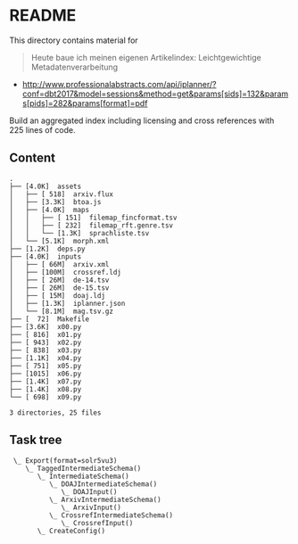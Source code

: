 README
======

This directory contains material for

> Heute baue ich meinen eigenen Artikelindex: Leichtgewichtige Metadatenverarbeitung

* http://www.professionalabstracts.com/api/iplanner/?conf=dbt2017&model=sessions&method=get&params[sids]=132&params[pids]=282&params[format]=pdf

Build an aggregated index including licensing and cross references with 225 lines of code.

Content
-------

```
.
├── [4.0K]  assets
│   ├── [ 518]  arxiv.flux
│   ├── [3.3K]  btoa.js
│   ├── [4.0K]  maps
│   │   ├── [ 151]  filemap_fincformat.tsv
│   │   ├── [ 232]  filemap_rft.genre.tsv
│   │   └── [1.3K]  sprachliste.tsv
│   └── [5.1K]  morph.xml
├── [1.2K]  deps.py
├── [4.0K]  inputs
│   ├── [ 66M]  arxiv.xml
│   ├── [100M]  crossref.ldj
│   ├── [ 26M]  de-14.tsv
│   ├── [ 26M]  de-15.tsv
│   ├── [ 15M]  doaj.ldj
│   ├── [1.3K]  iplanner.json
│   └── [8.1M]  mag.tsv.gz
├── [  72]  Makefile
├── [3.6K]  x00.py
├── [ 816]  x01.py
├── [ 943]  x02.py
├── [ 838]  x03.py
├── [1.1K]  x04.py
├── [ 751]  x05.py
├── [1015]  x06.py
├── [1.4K]  x07.py
├── [1.4K]  x08.py
└── [ 698]  x09.py

3 directories, 25 files
```

Task tree
---------

```
 \_ Export(format=solr5vu3)
    \_ TaggedIntermediateSchema()
       \_ IntermediateSchema()
          \_ DOAJIntermediateSchema()
             \_ DOAJInput()
          \_ ArxivIntermediateSchema()
             \_ ArxivInput()
          \_ CrossrefIntermediateSchema()
             \_ CrossrefInput()
       \_ CreateConfig()
```
